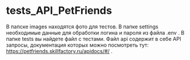 # tests_API_PetFriends
В папске images находятся фото для тестов. 
В папке settings необходимые данные для обработки логина и пароля из файла .env .
В папке tests вы найдете файл с тестами.
Файл api содержит в себе API запросы, документация которых можно посмотреть тут: https://petfriends.skillfactory.ru/apidocs/#/ .
